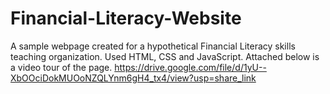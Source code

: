 # Financial-Literacy-Website

A sample webpage created for a hypothetical Financial Literacy skills teaching organization. Used HTML, CSS and JavaScript.
Attached below is a video tour of the page. 
https://drive.google.com/file/d/1yU--XbOOciDokMUOoNZQLYnm6gH4_tx4/view?usp=share_link



